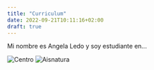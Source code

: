 ```yaml
---
title: "Curriculum"
date: 2022-09-21T10:11:16+02:00
draft: true
---
```


Mi nombre es Angela Ledo y soy estudiante en...

![Centro](https://cpilosenlaces.com/wp-content/uploads/2014/11/logo_cpifp-300x116.png)
![Aisnatura](https://cpilosenlaces.com/wp-content/uploads/2014/09/informatica1.png)